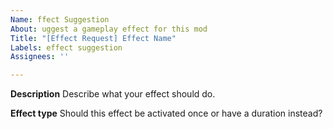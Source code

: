 ```yaml
---
Name: ffect Suggestion
About: uggest a gameplay effect for this mod
Title: "[Effect Request] Effect Name"
Labels: effect suggestion
Assignees: ''

---
```


**Description**
Describe what your effect should do.

**Effect type**
Should this effect be activated once or have a duration instead?
